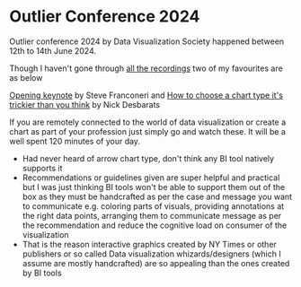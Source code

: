 # Outlier Conference 2024

Outlier conference 2024 by Data Visualization Society happened between 12th to 14th June 2024.

Though I haven't gone through [all the recordings](https://www.youtube.com/playlist?list=PLAm5TIX-yz7Jl5pAJpk8Gb3rZNLnJ69NO) two of my favourites are as below

[Opening keynote](https://www.youtube.com/playlist?list=PLAm5TIX-yz7Jl5pAJpk8Gb3rZNLnJ69NO) by Steve Franconeri and [How to choose a chart type it's trickier than you think](https://youtu.be/8yGHMEkpf9c?si=4rFX5JzCBNDKcWYi) by Nick Desbarats


If you are remotely connected to the world of data visualization or create a chart as part of your profession just simply go and watch these.
It will be a well spent 120 minutes of your day.

* Had never heard of arrow chart type, don't think any BI tool natively supports it
* Recommendations or guidelines given are super helpful and practical but I was just thinking BI tools won't be able to support them out of the box as they must be handcrafted as per the case and message you want to communicate e.g. coloring parts of visuals, providing annotations at the right data points, arranging them to communicate message as per the recommendation and reduce the cognitive load on consumer of the visualization
* That is the reason interactive graphics created by NY Times or other publishers or so called Data visualization whizards/designers (which I assume are mostly handcrafted) are so appealing than the ones created by BI tools
